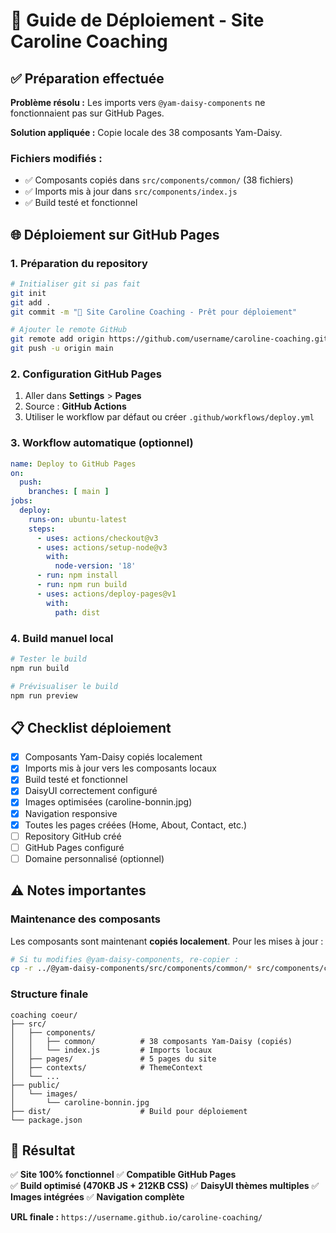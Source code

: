 # 🚀 Guide de Déploiement - Site Caroline Coaching

## ✅ Préparation effectuée

**Problème résolu :** Les imports vers `@yam-daisy-components` ne fonctionnaient pas sur GitHub Pages.

**Solution appliquée :** Copie locale des 38 composants Yam-Daisy.

### Fichiers modifiés :
- ✅ Composants copiés dans `src/components/common/` (38 fichiers)
- ✅ Imports mis à jour dans `src/components/index.js`
- ✅ Build testé et fonctionnel

## 🌐 Déploiement sur GitHub Pages

### 1. Préparation du repository
```bash
# Initialiser git si pas fait
git init
git add .
git commit -m "🎉 Site Caroline Coaching - Prêt pour déploiement"

# Ajouter le remote GitHub
git remote add origin https://github.com/username/caroline-coaching.git
git push -u origin main
```

### 2. Configuration GitHub Pages
1. Aller dans **Settings** > **Pages**
2. Source : **GitHub Actions**
3. Utiliser le workflow par défaut ou créer `.github/workflows/deploy.yml`

### 3. Workflow automatique (optionnel)
```yaml
name: Deploy to GitHub Pages
on:
  push:
    branches: [ main ]
jobs:
  deploy:
    runs-on: ubuntu-latest
    steps:
      - uses: actions/checkout@v3
      - uses: actions/setup-node@v3
        with:
          node-version: '18'
      - run: npm install
      - run: npm run build
      - uses: actions/deploy-pages@v1
        with:
          path: dist
```

### 4. Build manuel local
```bash
# Tester le build
npm run build

# Prévisualiser le build
npm run preview
```

## 📋 Checklist déploiement

- [x] Composants Yam-Daisy copiés localement
- [x] Imports mis à jour vers les composants locaux  
- [x] Build testé et fonctionnel
- [x] DaisyUI correctement configuré
- [x] Images optimisées (caroline-bonnin.jpg)
- [x] Navigation responsive
- [x] Toutes les pages créées (Home, About, Contact, etc.)
- [ ] Repository GitHub créé
- [ ] GitHub Pages configuré
- [ ] Domaine personnalisé (optionnel)

## ⚠️ Notes importantes

### Maintenance des composants
Les composants sont maintenant **copiés localement**. Pour les mises à jour :

```bash
# Si tu modifies @yam-daisy-components, re-copier :
cp -r ../@yam-daisy-components/src/components/common/* src/components/common/
```

### Structure finale
```
coaching coeur/
├── src/
│   ├── components/
│   │   ├── common/          # 38 composants Yam-Daisy (copiés)
│   │   └── index.js         # Imports locaux
│   ├── pages/               # 5 pages du site
│   ├── contexts/            # ThemeContext
│   └── ...
├── public/
│   └── images/
│       └── caroline-bonnin.jpg
├── dist/                    # Build pour déploiement
└── package.json
```

## 🎯 Résultat

✅ **Site 100% fonctionnel**
✅ **Compatible GitHub Pages**  
✅ **Build optimisé (470KB JS + 212KB CSS)**
✅ **DaisyUI thèmes multiples**
✅ **Images intégrées**
✅ **Navigation complète**

**URL finale :** `https://username.github.io/caroline-coaching/` 